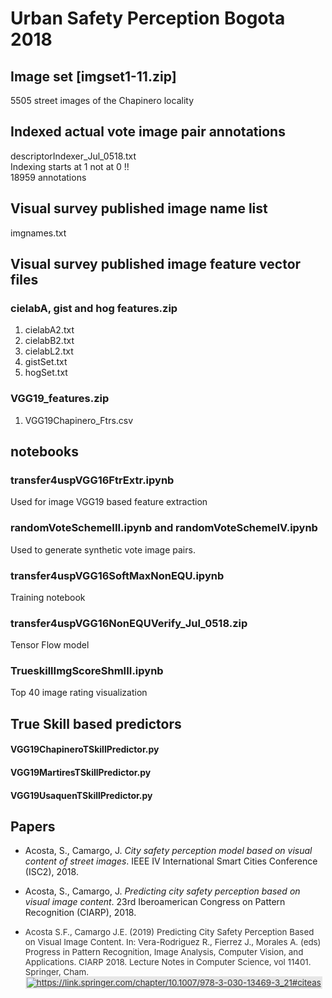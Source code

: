 # Urban Safety Perception Bogota 2018
## Image set [imgset1-11.zip]
5505 street images of the Chapinero locality
## Indexed actual vote image pair annotations
descriptorIndexer_Jul_0518.txt <br/>
Indexing starts at 1 not at 0 !! <br/>
18959 annotations 
## Visual survey published image name list
imgnames.txt
## Visual survey published image feature vector files
### cielabA, gist and hog features.zip
1. cielabA2.txt
2. cielabB2.txt
3. cielabL2.txt
4. gistSet.txt
5. hogSet.txt
### VGG19_features.zip
1. VGG19Chapinero_Ftrs.csv
## notebooks
### transfer4uspVGG16FtrExtr.ipynb
Used for image VGG19 based feature extraction
### randomVoteSchemeIII.ipynb and randomVoteSchemeIV.ipynb
Used to generate synthetic vote image pairs.
### transfer4uspVGG16SoftMaxNonEQU.ipynb
Training notebook

### transfer4uspVGG16NonEQUVerify_Jul_0518.zip
Tensor Flow model
### TrueskillImgScoreShmIII.ipynb
Top 40 image rating visualization
## True Skill based predictors
#### VGG19ChapineroTSkillPredictor.py
#### VGG19MartiresTSkillPredictor.py
#### VGG19UsaquenTSkillPredictor.py

## Papers
* Acosta, S., Camargo, J. *City safety perception model based on visual
content of street images*. IEEE IV International Smart Cities Conference
(ISC2), 2018.

* Acosta, S., Camargo, J. *Predicting city safety perception based on visual image content*. 
23rd Iberoamerican Congress on Pattern Recognition
(CIARP), 2018.

<div class="col-md-6">
<ul>
<li><font color="#333333"><span style="font-size:13.3333px;font-weight:400">Acosta S.F., Camargo J.E. (2019) Predicting City Safety Perception Based on Visual Image Content. In: Vera-Rodriguez R., Fierrez J., Morales A. (eds) Progress in Pattern Recognition, Image Analysis, Computer Vision, and Applications. CIARP 2018. Lecture Notes in Computer Science, vol 11401. Springer, Cham.&nbsp;</span></font><a href="https://link.springer.com/chapter/10.1007/978-3-030-13469-3_21#citeas" style="color:rgb(51,51,51);background-image:initial;background-repeat:initial;background-color:rgb(231,231,231);padding:2px;font-size:13.3333px" target="_blank" rel="nofollow"><img alt="https://link.springer.com/chapter/10.1007/978-3-030-13469-3_21#citeas" border="0" src="https://sites.google.com/site/camargoj/_/rsrc/1268056649249/publications/pdf.png"></a><span style="color:rgb(51,51,51);font-size:13.3333px;font-weight:400">&nbsp;</span></li>
</ul>
</div>
